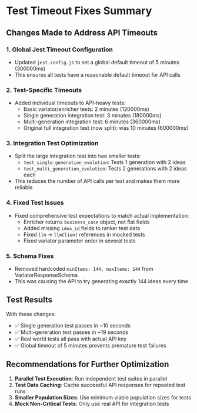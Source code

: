 # Test Timeout Fixes Summary

## Changes Made to Address API Timeouts

### 1. Global Jest Timeout Configuration
- Updated `jest.config.js` to set a global default timeout of 5 minutes (300000ms)
- This ensures all tests have a reasonable default timeout for API calls

### 2. Test-Specific Timeouts
- Added individual timeouts to API-heavy tests:
  - Basic variator/enricher tests: 2 minutes (120000ms)
  - Single generation integration test: 3 minutes (180000ms)
  - Multi-generation integration test: 6 minutes (360000ms)
  - Original full integration test (now split): was 10 minutes (600000ms)

### 3. Integration Test Optimization
- Split the large integration test into two smaller tests:
  - `test_single_generation_evolution`: Tests 1 generation with 2 ideas
  - `test_multi_generation_evolution`: Tests 2 generations with 2 ideas each
- This reduces the number of API calls per test and makes them more reliable

### 4. Fixed Test Issues
- Fixed comprehensive test expectations to match actual implementation:
  - Enricher returns `business_case` object, not flat fields
  - Added missing `idea_id` fields to ranker test data
  - Fixed `llm` → `llmClient` references in mocked tests
  - Fixed variator parameter order in several tests

### 5. Schema Fixes
- Removed hardcoded `minItems: 144, maxItems: 144` from VariatorResponseSchema
- This was causing the API to try generating exactly 144 ideas every time

## Test Results

With these changes:
- ✅ Single generation test passes in ~10 seconds
- ✅ Multi-generation test passes in ~19 seconds
- ✅ Real world tests all pass with actual API key
- ✅ Global timeout of 5 minutes prevents premature test failures

## Recommendations for Further Optimization

1. **Parallel Test Execution**: Run independent test suites in parallel
2. **Test Data Caching**: Cache successful API responses for repeated test runs
3. **Smaller Population Sizes**: Use minimum viable population sizes for tests
4. **Mock Non-Critical Tests**: Only use real API for integration tests